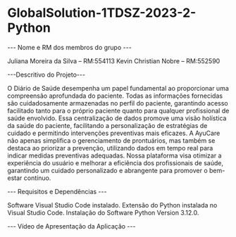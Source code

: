 # GlobalSolution-1TDSZ-2023-2-Python

--- Nome e RM dos membros do grupo ---

Juliana Moreira da Silva – RM:554113
Kevin Christian Nobre – RM:552590

---Descritivo do Projeto---

O Diário de Saúde desempenha um papel fundamental ao proporcionar uma compreensão aprofundada do paciente. 
Todas as informações fornecidas são cuidadosamente armazenadas no perfil do paciente, garantindo acesso facilitado tanto para o próprio paciente quanto para qualquer profissional de saúde envolvido. 
Essa centralização de dados promove uma visão holística da saúde do paciente, facilitando a personalização de estratégias de cuidado e permitindo intervenções preventivas mais eficazes.
A AyuCare não apenas simplifica o gerenciamento de prontuários, mas também se destaca ao priorizar a prevenção, utilizando dados em tempo real para indicar medidas preventivas adequadas. 
Nossa plataforma visa otimizar a experiência do usuário e melhorar a eficiência dos profissionais de saúde, garantindo um cuidado personalizado e abrangente para promover o bem-estar contínuo.

--- Requisitos e Dependências ---

Software Visual Studio Code instalado.
Extensão do Python instalada no Visual Studio Code.
Instalação do Software Python Version 3.12.0.

--- Vídeo de Apresentação da Aplicação ---
